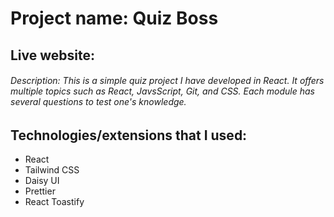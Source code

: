 # Project name: Quiz Boss

## Live website:

###### Description: This is a simple quiz project I have developed in React. It offers multiple topics such as React, JavsScript, Git, and CSS. Each module has several questions to test one's knowledge.

## Technologies/extensions that I used:

- React
- Tailwind CSS
- Daisy UI
- Prettier
- React Toastify
